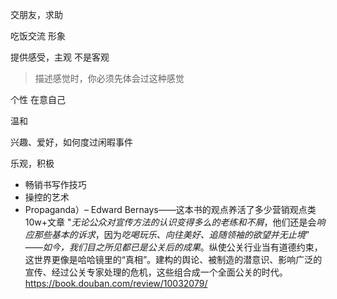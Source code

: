 交朋友，求助

吃饭交流 形象

提供感受，主观 不是客观

> 描述感觉时，你必须先体会过这种感觉

个性 在意自己

温和

兴趣、爱好，如何度过闲暇事件

乐观，积极

* 畅销书写作技巧
* 操控的艺术
* Propaganda）– Edward Bernays——这本书的观点养活了多少营销观点类10w+文章 "*无论公众对宣传方法的认识变得多么的老练和不屑*，他们还是会*响应那些基本的诉求*，因为*吃喝玩乐、向往美好、追随领袖的欲望并无止境*”
  ——*如今，我们目之所见都已是公关后的成果*。纵使公关行业当有道德约束，这世界更像是哈哈镜里的“真相”。建构的舆论、被制造的潜意识、影响广泛的宣传、经过公关专家处理的危机，这些组合成一个全面公关的时代。https://book.douban.com/review/10032079/